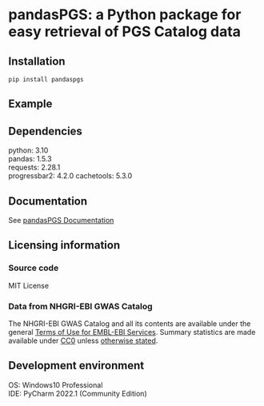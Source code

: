# pandasPGS: a Python package for easy retrieval of PGS Catalog data

## Installation
`pip install pandaspgs`
## Example

## Dependencies
python: 3.10  
pandas: 1.5.3  
requests: 2.28.1  
progressbar2: 4.2.0
cachetools: 5.3.0
## Documentation
See [pandasPGS Documentation](https://caotianze.github.io/pandaspgs/)
## Licensing information
### Source code
MIT License
### Data from NHGRI-EBI GWAS Catalog
The NHGRI-EBI GWAS Catalog and all its contents are available under the general [Terms of Use for EMBL-EBI Services](https://www.ebi.ac.uk/about/terms-of-use). Summary statistics are made available under [CC0](https://creativecommons.org/publicdomain/zero/1.0/) unless [otherwise stated](https://www.ebi.ac.uk/gwas/docs/faq#faq-H7).
## Development environment
OS: Windows10 Professional  
IDE: PyCharm 2022.1 (Community Edition)
